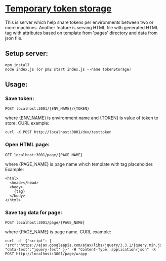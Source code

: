# [Temporary token storage](https://github.com/devballteam/tokenStorage)
This is server which help share tokens per environments between two or more machines.
Another feature is serving HTML file with generated HTML tag with attributes based on template from 'pages' directory and data from json file.

## Setup server:
```
npm install
node index.js (or pm2 start index.js --name tokenStorage)
```

## Usage:
### Save token:
```
POST localhost:3001/{ENV_NAME}/{TOKEN}
```
where {ENV_NAME} is environment name and {TOKEN} is value of token to store.
CURL example:
```
curl -X POST http://localhost:3001/dev/testtoken
```

### Open HTML page:
```
GET localhost:3001/page/{PAGE_NAME}
```
where {PAGE_NAME} is page name which template with tag placeholder.
Example:
```
<html>
  <head></head>
  <body>
    {tag}
  </body>
</html>
```

### Save tag data for page:
```
POST localhost:3001/page/{PAGE_NAME}
```
where {PAGE_NAME} is page name.
CURL example:
```
curl -d '{"script": { "src":"https://ajax.googleapis.com/ajax/libs/jquery/3.3.1/jquery.min.js", "data-test":"jquery-test" }}' -H "Content-Type: application/json" -X POST http://localhost:3001/page/wrapp
```

